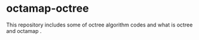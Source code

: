 # octamap-octree

This repository includes some of octree algorithm codes and what is octree and octamap .
